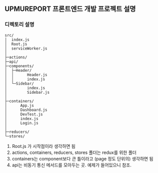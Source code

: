 ## UPMUREPORT 프론트엔드 개발 프로젝트 설명

### 디렉토리 설명
```
src/
│  index.js
│  Root.js
│  serviceWorker.js
│
├─actions/
├─api/
├─components/
│  ├─Header/
│  │      Header.js
│  │      index.js
│  └─Sidebar/
│         index.js
│         Sidebar.js
│
├─containers/
│      App.js
│      Dashboard.js
│      DevTest.js
│      index.js
│      Login.js
│
├─reducers/
└─stores/
```
1. Root.js 가 시작점이라 생각하면 됨
2. actions, containers, reducers, stores 폴더는 redux를 위한 폴더
3. containers는 component보다 큰 틀이라고 (page 정도 단위의) 생각하면 됨
4. api는 비동기 통신 메서드를 모아두는 곳. 예제가 들어있으니 참조.